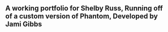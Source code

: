## A working portfolio for Shelby Russ, Running off of a custom version of Phantom, Developed by Jami Gibbs